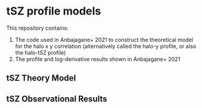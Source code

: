 # tSZ profile models

This repository contains:

1. The code used in Anbajagane+ 2021 to construct the theoretical model for the halo x y correlation (alternatively called the halo-y profile, or also the halo-tSZ profile)
2. The profile and log-derivative results shown in Anbajagane+ 2021


## tSZ Theory Model

## tSZ Observational Results
